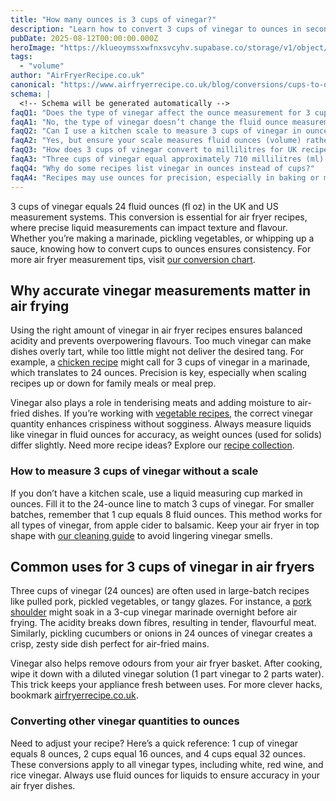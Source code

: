 ```yaml
---
title: "How many ounces is 3 cups of vinegar?"
description: "Learn how to convert 3 cups of vinegar to ounces in seconds. Perfect for air fryer recipes and precise cooking measurements."
pubDate: 2025-08-12T00:00:00.000Z
heroImage: "https://klueoymssxwfnxsvcyhv.supabase.co/storage/v1/object/public/Shmucket/how-many-ounces-is-3-cups-of-vinegar.webp"
tags:
  - "volume"
author: "AirFryerRecipe.co.uk"
canonical: "https://www.airfryerrecipe.co.uk/blog/conversions/cups-to-ounces/how-many-ounces-is-3-cups-of-vinegar"
schema: |
  <!-- Schema will be generated automatically -->
faqQ1: "Does the type of vinegar affect the ounce measurement for 3 cups?"
faqA1: "No, the type of vinegar doesn’t change the fluid ounce measurement. Whether you’re using apple cider, white, or balsamic vinegar, 3 cups will always equal 24 fluid ounces. However, thicker varieties like balsamic glaze may weigh slightly more due to density, but the volume remains the same."
faqQ2: "Can I use a kitchen scale to measure 3 cups of vinegar in ounces?"
faqA2: "Yes, but ensure your scale measures fluid ounces (volume) rather than weight ounces. Set the scale to metric, pour vinegar until it hits 710 ml (the metric equivalent of 24 fl oz). For most air fryer recipes, a liquid measuring cup is simpler and just as accurate."
faqQ3: "How does 3 cups of vinegar convert to millilitres for UK recipes?"
faqA3: "Three cups of vinegar equal approximately 710 millilitres (ml) in UK measurements. This conversion is handy for recipes using metric units. Remember that 1 cup equals 237 ml, so scaling up or down is straightforward for air fryer cooking."
faqQ4: "Why do some recipes list vinegar in ounces instead of cups?"
faqA4: "Recipes may use ounces for precision, especially in baking or marinades where acidity balance is crucial. Ounces provide a more exact measurement than cups, which can vary slightly based on how you fill them. Always check whether the recipe means fluid ounces (volume) or weight ounces."
---
```

<p>3 cups of vinegar equals 24 fluid ounces (fl oz) in the UK and US measurement systems. This conversion is essential for air fryer recipes, where precise liquid measurements can impact texture and flavour. Whether you’re making a marinade, pickling vegetables, or whipping up a sauce, knowing how to convert cups to ounces ensures consistency. For more air fryer measurement tips, visit <a href=https://www.airfryerrecipe.co.uk/air-fryer-conversion-chart>our conversion chart</a>.</p>

<h2>Why accurate vinegar measurements matter in air frying</h2>  
<p>Using the right amount of vinegar in air fryer recipes ensures balanced acidity and prevents overpowering flavours. Too much vinegar can make dishes overly tart, while too little might not deliver the desired tang. For example, a <a href=https://www.airfryerrecipe.co.uk/recipe-category/chicken>chicken recipe</a> might call for 3 cups of vinegar in a marinade, which translates to 24 ounces. Precision is key, especially when scaling recipes up or down for family meals or meal prep.</p>  

<p>Vinegar also plays a role in tenderising meats and adding moisture to air-fried dishes. If you’re working with <a href=https://www.airfryerrecipe.co.uk/recipe-category/vegetables>vegetable recipes</a>, the correct vinegar quantity enhances crispiness without sogginess. Always measure liquids like vinegar in fluid ounces for accuracy, as weight ounces (used for solids) differ slightly. Need more recipe ideas? Explore our <a href=https://www.airfryerrecipe.co.uk/recipes>recipe collection</a>.</p>  

<h3>How to measure 3 cups of vinegar without a scale</h3>  
<p>If you don’t have a kitchen scale, use a liquid measuring cup marked in ounces. Fill it to the 24-ounce line to match 3 cups of vinegar. For smaller batches, remember that 1 cup equals 8 fluid ounces. This method works for all types of vinegar, from apple cider to balsamic. Keep your air fryer in top shape with <a href=https://www.airfryerrecipe.co.uk/air-fryer-cleaner>our cleaning guide</a> to avoid lingering vinegar smells.</p>  

<h2>Common uses for 3 cups of vinegar in air fryers</h2>  
<p>Three cups of vinegar (24 ounces) are often used in large-batch recipes like pulled pork, pickled vegetables, or tangy glazes. For instance, a <a href=https://www.airfryerrecipe.co.uk/recipe-category/pork>pork shoulder</a> might soak in a 3-cup vinegar marinade overnight before air frying. The acidity breaks down fibres, resulting in tender, flavourful meat. Similarly, pickling cucumbers or onions in 24 ounces of vinegar creates a crisp, zesty side dish perfect for air-fried mains.</p>  

<p>Vinegar also helps remove odours from your air fryer basket. After cooking, wipe it down with a diluted vinegar solution (1 part vinegar to 2 parts water). This trick keeps your appliance fresh between uses. For more clever hacks, bookmark <a href=https://www.airfryerrecipe.co.uk>airfryerrecipe.co.uk</a>.</p>  

<h3>Converting other vinegar quantities to ounces</h3>  
<p>Need to adjust your recipe? Here’s a quick reference: 1 cup of vinegar equals 8 ounces, 2 cups equal 16 ounces, and 4 cups equal 32 ounces. These conversions apply to all vinegar types, including white, red wine, and rice vinegar. Always use fluid ounces for liquids to ensure accuracy in your air fryer dishes.</p>
